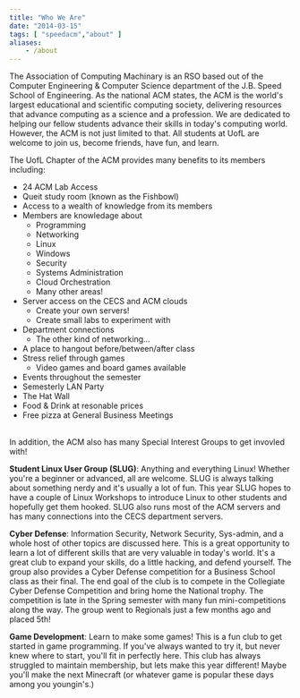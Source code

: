 ```yaml
---
title: "Who We Are"
date: "2014-03-15"
tags: [ "speedacm","about" ]
aliases:
    - /about
---
```


The Association of Computing Machinary is an RSO based out of the Computer Engineering &amp; Computer Science department of the J.B. Speed School of Engineering. As the national ACM states, the ACM is the world's largest educational and scientific computing society, delivering resources that advance computing as a science and a profession. We are dedicated to helping our fellow students advance their skills in today's computing world. However, the ACM is not just limited to that. All students at UofL are welcome to join us, become friends, have fun, and learn.

The UofL Chapter of the ACM provides many benefits to its members including:

 * 24 ACM Lab Access
 * Queit study room (known as the Fishbowl)
 * Access to a wealth of knowledge from its members
 * Members are knowledage about
   * Programming
   * Networking
   * Linux
   * Windows
   * Security
   * Systems Administration
   * Cloud Orchestration
   * Many other areas!
 * Server access on the CECS and ACM clouds
   * Create your own servers!
   * Create small labs to experiment with
 * Department connections
   * The other kind of networking...
 * A place to hangout before/between/after class
 * Stress relief through games
   * Video games and board games available
 * Events throughout the semester
 * Semesterly LAN Party
 * The Hat Wall
 * Food &amp; Drink at resonable prices
 * Free pizza at General Business Meetings

<br />
In addition, the ACM also has many Special Interest Groups to get invovled with!

**Student Linux User Group (SLUG)**: Anything and everything Linux! Whether you're a beginner or advanced, all are welcome. SLUG is always talking about something nerdy and it's usually a lot of fun. This year SLUG hopes to have a couple of Linux Workshops to introduce Linux to other students and hopefully get them hooked. SLUG also runs most of the ACM servers and has many connections into the CECS department servers.

**Cyber Defense**: Information Security, Network Security, Sys-admin, and a whole host of other topics are discussed here. This is a great opportunity to learn a lot of different skills that are very valuable in today's world. It's a great club to expand your skills, do a little hacking, and defend yourself. The group also provides a Cyber Defense competition for a Business School class as their final. The end goal of the club is to compete in the Collegiate Cyber Defense Competition and bring home the National trophy. The competition is late in the Spring semester with many fun mini-competitions along the way. The group went to Regionals just a few months ago and placed 5th!

**Game Development**: Learn to make some games! This is a fun club to get started in game programming. If you've always wanted to try it, but never knew where to start, you'll fit in perfectly here. This club has always struggled to maintain membership, but lets make this year different! Maybe you'll make the next Minecraft (or whatever game is popular these days among you youngin's.)
